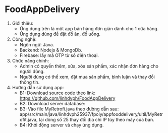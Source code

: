 # FoodAppDelivery<br>
1. Giới thiệu:
   - Ứng dụng trên là một app bán hàng đơn giản dành cho 1 cửa hàng.
   - Ứng dụng dùng để đặt đồ ăn, đồ uống.
2. Công nghệ:
   - Ngôn ngữ: Java.
   - Backend: Nodejs & MongoDb.
   - Firebase: lấy mã OTP từ số điện thoại.
3. Chức năng chính:
   - Admin có quyền thêm, sửa, xóa sản phẩm, xác nhận đơn hàng cho người dùng.
   - Người dùng có thể xem, đặt mua sản phẩm, bình luận và thay đổi thông tin.
4. Hướng dẫn sử dụng app:
   - B1: Download source code theo link: https://github.com/linhdvph/FoodAppDelivery
   - B2: Download server database: 
   - B3: Vào file MyRetrofi.java theo đường dẫn sau: app/src/main/java/linhdvph25937/fpoly/appfooddelivery/ultil/MyRetrofit.java, tại dòng số 25 thay đổi địa chỉ IP tùy theo máy của bạn.
   - B4: Khởi động server và chạy ứng dụng.
